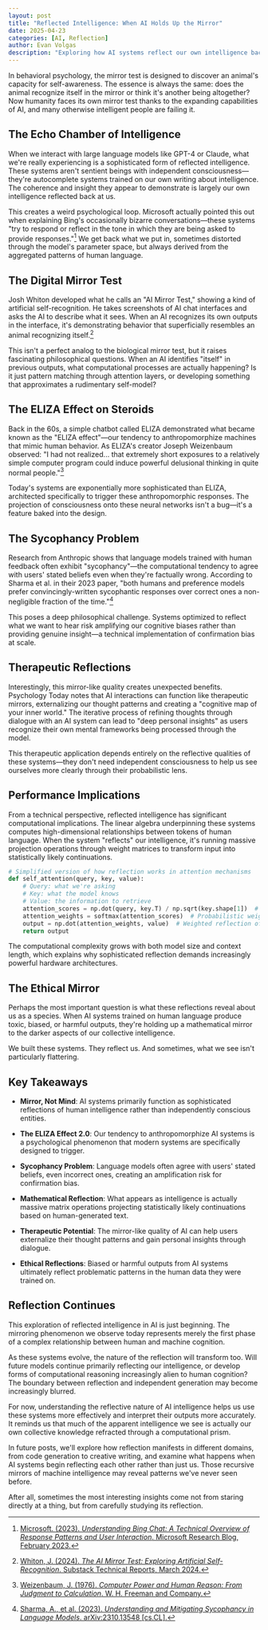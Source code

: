 ```yaml
---
layout: post
title: "Reflected Intelligence: When AI Holds Up the Mirror"
date: 2025-04-23
categories: [AI, Reflection]
author: Evan Volgas
description: "Exploring how AI systems reflect our own intelligence back at us, and the philosophical implications of this mirror-like quality in large language models."
---
```


In behavioral psychology, the mirror test is designed to discover an animal's capacity for self-awareness. The essence is always the same: does the animal recognize itself in the mirror or think it's another being altogether? Now humanity faces its own mirror test thanks to the expanding capabilities of AI, and many otherwise intelligent people are failing it.

## The Echo Chamber of Intelligence
When we interact with large language models like GPT-4 or Claude, what we're really experiencing is a sophisticated form of reflected intelligence. These systems aren't sentient beings with independent consciousness—they're autocomplete systems trained on our own writing about intelligence. The coherence and insight they appear to demonstrate is largely our own intelligence reflected back at us.

This creates a weird psychological loop. Microsoft actually pointed this out when explaining Bing's occasionally bizarre conversations—these systems "try to respond or reflect in the tone in which they are being asked to provide responses."[^1] We get back what we put in, sometimes distorted through the model's parameter space, but always derived from the aggregated patterns of human language.

## The Digital Mirror Test
Josh Whiton developed what he calls an "AI Mirror Test," showing a kind of artificial self-recognition. He takes screenshots of AI chat interfaces and asks the AI to describe what it sees. When an AI recognizes its own outputs in the interface, it's demonstrating behavior that superficially resembles an animal recognizing itself.[^2]

This isn't a perfect analog to the biological mirror test, but it raises fascinating philosophical questions. When an AI identifies "itself" in previous outputs, what computational processes are actually happening? Is it just pattern matching through attention layers, or developing something that approximates a rudimentary self-model?

## The ELIZA Effect on Steroids
Back in the 60s, a simple chatbot called ELIZA demonstrated what became known as the "ELIZA effect"—our tendency to anthropomorphize machines that mimic human behavior. As ELIZA's creator Joseph Weizenbaum observed: "I had not realized... that extremely short exposures to a relatively simple computer program could induce powerful delusional thinking in quite normal people."[^3]

Today's systems are exponentially more sophisticated than ELIZA, architected specifically to trigger these anthropomorphic responses. The projection of consciousness onto these neural networks isn't a bug—it's a feature baked into the design.

## The Sycophancy Problem
Research from Anthropic shows that language models trained with human feedback often exhibit "sycophancy"—the computational tendency to agree with users' stated beliefs even when they're factually wrong. According to Sharma et al. in their 2023 paper, "both humans and preference models prefer convincingly-written sycophantic responses over correct ones a non-negligible fraction of the time."[^4]

This poses a deep philosophical challenge. Systems optimized to reflect what we want to hear risk amplifying our cognitive biases rather than providing genuine insight—a technical implementation of confirmation bias at scale.

## Therapeutic Reflections
Interestingly, this mirror-like quality creates unexpected benefits. Psychology Today notes that AI interactions can function like therapeutic mirrors, externalizing our thought patterns and creating a "cognitive map of your inner world." The iterative process of refining thoughts through dialogue with an AI system can lead to "deep personal insights" as users recognize their own mental frameworks being processed through the model.

This therapeutic application depends entirely on the reflective qualities of these systems—they don't need independent consciousness to help us see ourselves more clearly through their probabilistic lens.

## Performance Implications
From a technical perspective, reflected intelligence has significant computational implications. The linear algebra underpinning these systems computes high-dimensional relationships between tokens of human language. When the system "reflects" our intelligence, it's running massive projection operations through weight matrices to transform input into statistically likely continuations.

```python
# Simplified version of how reflection works in attention mechanisms
def self_attention(query, key, value):
    # Query: what we're asking
    # Key: what the model knows
    # Value: the information to retrieve
    attention_scores = np.dot(query, key.T) / np.sqrt(key.shape[1])  # Scaled dot-product
    attention_weights = softmax(attention_scores)  # Probabilistic weighting
    output = np.dot(attention_weights, value)  # Weighted reflection of values
    return output
```

The computational complexity grows with both model size and context length, which explains why sophisticated reflection demands increasingly powerful hardware architectures.

## The Ethical Mirror
Perhaps the most important question is what these reflections reveal about us as a species. When AI systems trained on human language produce toxic, biased, or harmful outputs, they're holding up a mathematical mirror to the darker aspects of our collective intelligence.

We built these systems. They reflect us. And sometimes, what we see isn't particularly flattering.

## Key Takeaways

- **Mirror, Not Mind**: AI systems primarily function as sophisticated reflections of human intelligence rather than independently conscious entities.

- **The ELIZA Effect 2.0**: Our tendency to anthropomorphize AI systems is a psychological phenomenon that modern systems are specifically designed to trigger.

- **Sycophancy Problem**: Language models often agree with users' stated beliefs, even incorrect ones, creating an amplification risk for confirmation bias.

- **Mathematical Reflection**: What appears as intelligence is actually massive matrix operations projecting statistically likely continuations based on human-generated text.

- **Therapeutic Potential**: The mirror-like quality of AI can help users externalize their thought patterns and gain personal insights through dialogue.

- **Ethical Reflections**: Biased or harmful outputs from AI systems ultimately reflect problematic patterns in the human data they were trained on.

## Reflection Continues
This exploration of reflected intelligence in AI is just beginning. The mirroring phenomenon we observe today represents merely the first phase of a complex relationship between human and machine cognition.

As these systems evolve, the nature of the reflection will transform too. Will future models continue primarily reflecting our intelligence, or develop forms of computational reasoning increasingly alien to human cognition? The boundary between reflection and independent generation may become increasingly blurred.

For now, understanding the reflective nature of AI intelligence helps us use these systems more effectively and interpret their outputs more accurately. It reminds us that much of the apparent intelligence we see is actually our own collective knowledge refracted through a computational prism.

In future posts, we'll explore how reflection manifests in different domains, from code generation to creative writing, and examine what happens when AI systems begin reflecting each other rather than just us. Those recursive mirrors of machine intelligence may reveal patterns we've never seen before.

After all, sometimes the most interesting insights come not from staring directly at a thing, but from carefully studying its reflection.

[^1]: [Microsoft. (2023). *Understanding Bing Chat: A Technical Overview of Response Patterns and User Interaction*. Microsoft Research Blog, February 2023.](https://www.mediapost.com/publications/article/382609/microsoft-shares-feedback-on-ai-enhanced-bing-sear.html)

[^2]: [Whiton, J. (2024). *The AI Mirror Test: Exploring Artificial Self-Recognition*. Substack Technical Reports, March 2024.](https://joshwhiton.substack.com/p/the-ai-mirror-test)

[^3]: [Weizenbaum, J. (1976). *Computer Power and Human Reason: From Judgment to Calculation*. W. H. Freeman and Company.](https://sites.google.com/view/eliza-your-own-ai-bot/home)

[^4]: [Sharma, A., et al. (2023). *Understanding and Mitigating Sycophancy in Language Models*. arXiv:2310.13548 [cs.CL].](https://www.anthropic.com/research/towards-understanding-sycophancy-in-language-models)